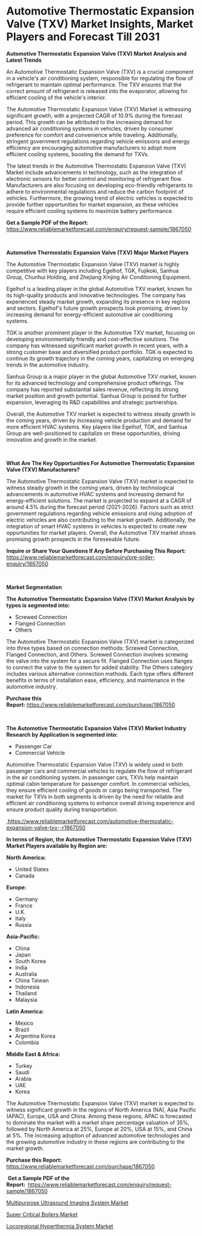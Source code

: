 <p><h1>Automotive Thermostatic Expansion Valve (TXV) Market Insights, Market Players and Forecast Till 2031</h1></p><p><strong>Automotive Thermostatic Expansion Valve (TXV) Market Analysis and Latest Trends</strong></p>
<p><p>An Automotive Thermostatic Expansion Valve (TXV) is a crucial component in a vehicle's air conditioning system, responsible for regulating the flow of refrigerant to maintain optimal performance. The TXV ensures that the correct amount of refrigerant is released into the evaporator, allowing for efficient cooling of the vehicle's interior.</p><p>The Automotive Thermostatic Expansion Valve (TXV) Market is witnessing significant growth, with a projected CAGR of 10.9% during the forecast period. This growth can be attributed to the increasing demand for advanced air conditioning systems in vehicles, driven by consumer preference for comfort and convenience while traveling. Additionally, stringent government regulations regarding vehicle emissions and energy efficiency are encouraging automotive manufacturers to adopt more efficient cooling systems, boosting the demand for TXVs.</p><p>The latest trends in the Automotive Thermostatic Expansion Valve (TXV) Market include advancements in technology, such as the integration of electronic sensors for better control and monitoring of refrigerant flow. Manufacturers are also focusing on developing eco-friendly refrigerants to adhere to environmental regulations and reduce the carbon footprint of vehicles. Furthermore, the growing trend of electric vehicles is expected to provide further opportunities for market expansion, as these vehicles require efficient cooling systems to maximize battery performance.</p></p>
<p><strong>Get a Sample PDF of the Report:&nbsp;</strong> <a href="https://www.reliablemarketforecast.com/enquiry/request-sample/1867050">https://www.reliablemarketforecast.com/enquiry/request-sample/1867050</a></p>
<p>&nbsp;</p>
<p><strong>Automotive Thermostatic Expansion Valve (TXV) Major Market Players</strong></p>
<p><p>The Automotive Thermostatic Expansion Valve (TXV) market is highly competitive with key players including Egelhof, TGK, Fujikoki, Sanhua Group, Chunhui Holding, and Zhejiang Xinjing Air Conditioning Equipment. </p><p>Egelhof is a leading player in the global Automotive TXV market, known for its high-quality products and innovative technologies. The company has experienced steady market growth, expanding its presence in key regions and sectors. Egelhof's future growth prospects look promising, driven by increasing demand for energy-efficient automotive air conditioning systems.</p><p>TGK is another prominent player in the Automotive TXV market, focusing on developing environmentally friendly and cost-effective solutions. The company has witnessed significant market growth in recent years, with a strong customer base and diversified product portfolio. TGK is expected to continue its growth trajectory in the coming years, capitalizing on emerging trends in the automotive industry.</p><p>Sanhua Group is a major player in the global Automotive TXV market, known for its advanced technology and comprehensive product offerings. The company has reported substantial sales revenue, reflecting its strong market position and growth potential. Sanhua Group is poised for further expansion, leveraging its R&D capabilities and strategic partnerships.</p><p>Overall, the Automotive TXV market is expected to witness steady growth in the coming years, driven by increasing vehicle production and demand for more efficient HVAC systems. Key players like Egelhof, TGK, and Sanhua Group are well-positioned to capitalize on these opportunities, driving innovation and growth in the market.</p></p>
<p>&nbsp;</p>
<p><strong>What Are The Key Opportunities For Automotive Thermostatic Expansion Valve (TXV) Manufacturers?</strong></p>
<p><p>The Automotive Thermostatic Expansion Valve (TXV) market is expected to witness steady growth in the coming years, driven by technological advancements in automotive HVAC systems and increasing demand for energy-efficient solutions. The market is projected to expand at a CAGR of around 4.5% during the forecast period (2021-2026). Factors such as strict government regulations regarding vehicle emissions and rising adoption of electric vehicles are also contributing to the market growth. Additionally, the integration of smart HVAC systems in vehicles is expected to create new opportunities for market players. Overall, the Automotive TXV market shows promising growth prospects in the foreseeable future.</p></p>
<p><strong>Inquire or Share Your Questions If Any Before Purchasing This Report:</strong> <a href="https://www.reliablemarketforecast.com/enquiry/pre-order-enquiry/1867050">https://www.reliablemarketforecast.com/enquiry/pre-order-enquiry/1867050</a></p>
<p>&nbsp;</p>
<p><strong>Market Segmentation</strong></p>
<p><strong>The Automotive Thermostatic Expansion Valve (TXV) Market Analysis by types is segmented into:</strong></p>
<p><ul><li>Screwed Connection</li><li>Flanged Connection</li><li>Others</li></ul></p>
<p><p>The Automotive Thermostatic Expansion Valve (TXV) market is categorized into three types based on connection methods: Screwed Connection, Flanged Connection, and Others. Screwed Connection involves screwing the valve into the system for a secure fit. Flanged Connection uses flanges to connect the valve to the system for added stability. The Others category includes various alternative connection methods. Each type offers different benefits in terms of installation ease, efficiency, and maintenance in the automotive industry.</p></p>
<p><strong>Purchase this Report:&nbsp;</strong><a href="https://www.reliablemarketforecast.com/purchase/1867050">https://www.reliablemarketforecast.com/purchase/1867050</a></p>
<p>&nbsp;</p>
<p><strong>The Automotive Thermostatic Expansion Valve (TXV) Market Industry Research by Application is segmented into:</strong></p>
<p><ul><li>Passenger Car</li><li>Commercial Vehicle</li></ul></p>
<p><p>Automotive Thermostatic Expansion Valve (TXV) is widely used in both passenger cars and commercial vehicles to regulate the flow of refrigerant in the air conditioning system. In passenger cars, TXVs help maintain optimal cabin temperature for passenger comfort. In commercial vehicles, they ensure efficient cooling of goods or cargo being transported. The market for TXVs in both segments is driven by the need for reliable and efficient air conditioning systems to enhance overall driving experience and ensure product quality during transportation.</p></p>
<p><a href="https://www.reliablemarketforecast.com/automotive-thermostatic-expansion-valve-txv--r1867050">&nbsp;https://www.reliablemarketforecast.com/automotive-thermostatic-expansion-valve-txv--r1867050</a></p>
<p><strong>In terms of Region, the Automotive Thermostatic Expansion Valve (TXV) Market Players available by Region are:</strong></p>
<p>
    <p> <strong> North America: </strong>
        <ul>
            <li>United States</li>
            <li>Canada</li>
        </ul>
        </p> 
    <p> <strong> Europe: </strong>
        <ul>
            <li>Germany</li>
            <li>France</li>
            <li>U.K.</li>
            <li>Italy</li>
            <li>Russia</li>
        </ul>
        </p> 
    <p> <strong> Asia-Pacific: </strong>
        <ul>
            <li>China</li>
            <li>Japan</li>
            <li>South Korea</li>
            <li>India</li>
            <li>Australia</li>
            <li>China Taiwan</li>
            <li>Indonesia</li>
            <li>Thailand</li>
            <li>Malaysia</li>
        </ul>
        </p> 
    <p> <strong> Latin America: </strong>
        <ul>
            <li>Mexico</li>
            <li>Brazil</li>
            <li>Argentina Korea</li>
            <li>Colombia</li>
        </ul>
        </p> 
    <p> <strong> Middle East & Africa: </strong>
        <ul>
            <li>Turkey</li>
            <li>Saudi</li>
            <li>Arabia</li>
            <li>UAE</li>
            <li>Korea</li>
        </ul>
    </p>
    </p>
<p><p>The Automotive Thermostatic Expansion Valve (TXV) market is expected to witness significant growth in the regions of North America (NA), Asia Pacific (APAC), Europe, USA and China. Among these regions, APAC is forecasted to dominate the market with a market share percentage valuation of 35%, followed by North America at 25%, Europe at 20%, USA at 15%, and China at 5%. The increasing adoption of advanced automotive technologies and the growing automotive industry in these regions are contributing to the market growth.</p></p>
<p><strong>Purchase this Report: </strong><a href="https://www.reliablemarketforecast.com/purchase/1867050">https://www.reliablemarketforecast.com/purchase/1867050</a></p>
<p>&nbsp;<strong>Get a Sample PDF of the Report:&nbsp;&nbsp;</strong><a href="https://www.reliablemarketforecast.com/enquiry/request-sample/1867050">https://www.reliablemarketforecast.com/enquiry/request-sample/1867050</a></p>
<p><strong></strong></p>
<p><p><a href="https://medium.com/@samirmayert184/global-multipurpose-ultrasound-imaging-system-market-analysis-trends-forecasts-and-growth-0e32ef2608e8">Multipurpose Ultrasound Imaging System Market</a></p><p><a href="https://github.com/sifatuddin25/Market-Research-Report-List-1/blob/main/super-critical-boilers-market.md">Super Critical Boilers Market</a></p><p><a href="https://medium.com/@clairhane_9803/locoregional-hyperthermia-system-market-share-market-analysis-growth-trends-forecasts-for-b0b6b45bb411">Locoregional Hyperthermia System Market</a></p></p>